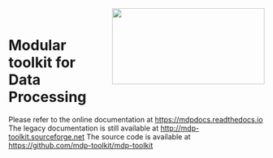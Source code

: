 <div align="center">
  <img align="right" width="300" height="150" src="https://mdp-toolkit.github.io/_images/logo_animation.gif"><br>
</div>

# Modular toolkit for Data Processing


Please refer to the online documentation at https://mdpdocs.readthedocs.io
The legacy documentation is still available at http://mdp-toolkit.sourceforge.net
The source code is available at https://github.com/mdp-toolkit/mdp-toolkit
